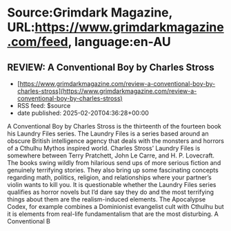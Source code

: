 # Source:Grimdark Magazine, URL:https://www.grimdarkmagazine.com/feed, language:en-AU

## REVIEW: A Conventional Boy by Charles Stross
 - [https://www.grimdarkmagazine.com/review-a-conventional-boy-by-charles-stross](https://www.grimdarkmagazine.com/review-a-conventional-boy-by-charles-stross)
 - RSS feed: $source
 - date published: 2025-02-20T04:36:28+00:00

<p>A Conventional Boy by Charles Stross is the thirteenth of the fourteen book his Laundry Files series. The Laundry Files is a series based around an obscure British intelligence agency that deals with the monsters and horrors of a Cthulhu Mythos inspired world. Charles Stross&#8217; Laundry Files is somewhere between Terry Pratchett, John Le Carre, and H. P. Lovecraft. The books swing wildly from hilarious send ups of more serious fiction and genuinely terrifying stories. They also bring up some fascinating concepts regarding math, politics, religion, and relationships where your partner&#8217;s violin wants to kill you. It is questionable whether the Laundry Files series qualifies as horror novels but I&#8217;d dare say they do and the most terrifying things about them are the realism-induced elements. The Apocalypse Codex, for example combines a Dominionist evangelist cult with Cthulhu but it is elements from real-life fundamentalism that are the most disturbing. A Conventional B

